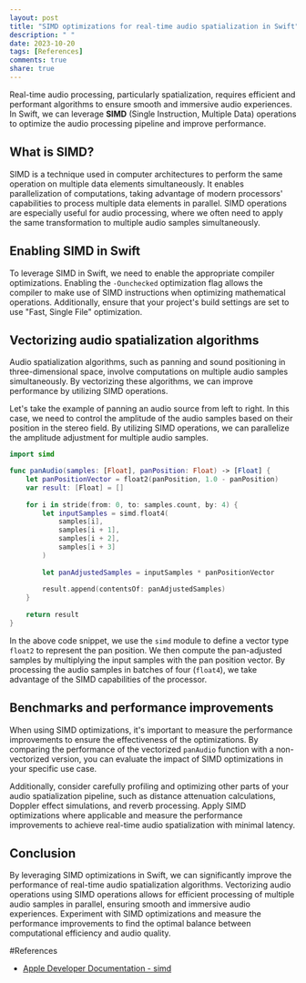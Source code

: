 ```yaml
---
layout: post
title: "SIMD optimizations for real-time audio spatialization in Swift"
description: " "
date: 2023-10-20
tags: [References]
comments: true
share: true
---
```


Real-time audio processing, particularly spatialization, requires efficient and performant algorithms to ensure smooth and immersive audio experiences. In Swift, we can leverage **SIMD** (Single Instruction, Multiple Data) operations to optimize the audio processing pipeline and improve performance.

## What is SIMD?

SIMD is a technique used in computer architectures to perform the same operation on multiple data elements simultaneously. It enables parallelization of computations, taking advantage of modern processors' capabilities to process multiple data elements in parallel. SIMD operations are especially useful for audio processing, where we often need to apply the same transformation to multiple audio samples simultaneously.

## Enabling SIMD in Swift

To leverage SIMD in Swift, we need to enable the appropriate compiler optimizations. Enabling the `-Ounchecked` optimization flag allows the compiler to make use of SIMD instructions when optimizing mathematical operations. Additionally, ensure that your project's build settings are set to use "Fast, Single File" optimization.

## Vectorizing audio spatialization algorithms

Audio spatialization algorithms, such as panning and sound positioning in three-dimensional space, involve computations on multiple audio samples simultaneously. By vectorizing these algorithms, we can improve performance by utilizing SIMD operations.

Let's take the example of panning an audio source from left to right. In this case, we need to control the amplitude of the audio samples based on their position in the stereo field. By utilizing SIMD operations, we can parallelize the amplitude adjustment for multiple audio samples.

```swift
import simd

func panAudio(samples: [Float], panPosition: Float) -> [Float] {
    let panPositionVector = float2(panPosition, 1.0 - panPosition)
    var result: [Float] = []
    
    for i in stride(from: 0, to: samples.count, by: 4) {
        let inputSamples = simd.float4(
            samples[i],
            samples[i + 1],
            samples[i + 2],
            samples[i + 3]
        )
        
        let panAdjustedSamples = inputSamples * panPositionVector
        
        result.append(contentsOf: panAdjustedSamples)
    }
    
    return result
}
```

In the above code snippet, we use the `simd` module to define a vector type `float2` to represent the pan position. We then compute the pan-adjusted samples by multiplying the input samples with the pan position vector. By processing the audio samples in batches of four (`float4`), we take advantage of the SIMD capabilities of the processor.

## Benchmarks and performance improvements

When using SIMD optimizations, it's important to measure the performance improvements to ensure the effectiveness of the optimizations. By comparing the performance of the vectorized `panAudio` function with a non-vectorized version, you can evaluate the impact of SIMD optimizations in your specific use case.

Additionally, consider carefully profiling and optimizing other parts of your audio spatialization pipeline, such as distance attenuation calculations, Doppler effect simulations, and reverb processing. Apply SIMD optimizations where applicable and measure the performance improvements to achieve real-time audio spatialization with minimal latency.

## Conclusion

By leveraging SIMD optimizations in Swift, we can significantly improve the performance of real-time audio spatialization algorithms. Vectorizing audio operations using SIMD operations allows for efficient processing of multiple audio samples in parallel, ensuring smooth and immersive audio experiences. Experiment with SIMD optimizations and measure the performance improvements to find the optimal balance between computational efficiency and audio quality.

#References
- [Apple Developer Documentation - simd](https://developer.apple.com/documentation/simd)